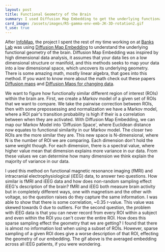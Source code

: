 ```yaml
---
layout: post
title: Functional Geometry of the Brain
summary: I used Diffusion Map Embedding to get the underlying functional geometry of the brain to gain insight into how different regions of the brain interact and how non-random sampling effects electrophysiological recording's descriptions of the brain.
card_image: /assets/images/RS-gamma-env-emb-JK-3D-rotation2.gif
t_use: true
---
```


After [InfoMap]({{site.url}}/projects/infomap), the project I spent the rest of my time working on at [Banks Lab](https://bankslab.wiscweb.wisc.edu/) was using [Diffusion Map Embedding](https://en.wikipedia.org/wiki/Diffusion_map) to understand the underlying functional geometry of the brain. Diffusion Map Embedding was inspired by high dimensional data analysis, it assumes that your data lies on a low dimensional structure or manifold, and this methods seeks to map your data into a low dimensional space, which uncovers its underlying geometry. There is some amazing math, mostly linear algebra, that goes into this method. If you want to know more about the math check out these papers [Diffusion maps](https://www.math.pku.edu.cn/teachers/yaoy/Fall2011/Lafon06.pdf) and [Diffusion Maps for changing data](https://math.msu.edu/user_content/docs/1-s2.0-S1063520313000225-main20190706230036666.pdf).

We want to figure how functionally similar different region of interest (ROIs) within the brain are. First, we create a Markov model of a given set of ROIs that we want to compare. We take the pairwise correction between ROIs, then with some prepossessing and normalization we have a Markov model, where a ROI pair's transition probability is high if their is a correlation between when they are activated. With Diffusion Map Embedding, we can map our Markov Model into 'Diffusion Space', where Euclidean distance now equates to functional similarity in our Markov model. The closer two ROIs are the more similar they are. This new space is N-dimensional, where N is the number of ROI we are comparing. Each dimension don't hold the same weight though. For each dimension, there is a spectral value, where higher value mean that dimension explains more variance in our data. From these values we can determine how many dimension we think explain the majority of variance in our data.

I used this method on functional magnetic resonance imaging (fMRI) and intracranial electrophysiological (iEEG) data, to answer two questions. How similar is fMRI and iEEG data and how does non-random sampling effect iEEG's description of the brain? fMRI and iEEG both measure brain activity but in completely different ways, one with magnetism and the other with voltage, so the question raises do they capture the same information. I was able to show that there is some correlation, ~0.35 r-value. This value was skewed towards 0 due to outliers. For the second question, the problem with iEEG data is that you can never record from every ROI within a subject and even within the ROI you can't cover the entire ROI. How does this sparse sampling effect the geometry that we are getting? I found that there is almost no information lost when using a subset of ROIs. However, sparse sampling of a given ROI does give a worse description of that ROI, effecting the geometry of our embedding. The gif above is the averaged embedding across all iEEG patients, if you were wondering.
